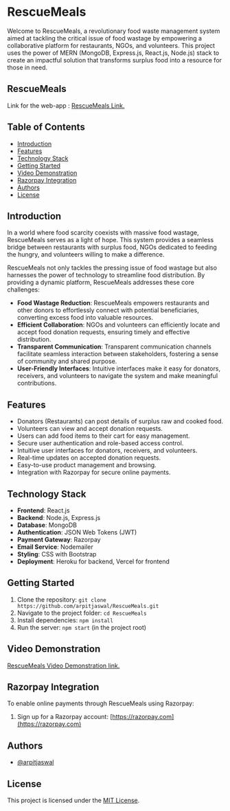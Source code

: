 # RescueMeals

Welcome to RescueMeals, a revolutionary food waste management system aimed at tackling the critical issue of food wastage by empowering a collaborative platform for restaurants, NGOs, and volunteers. This project uses the power of MERN (MongoDB, Express.js, React.js, Node.js) stack to create an impactful solution that transforms surplus food into a resource for those in need.

## RescueMeals
Link for the web-app : [RescueMeals Link.](https://rescuemeals.onrender.com/)
## Table of Contents

- [Introduction](#introduction)
- [Features](#features)
- [Technology Stack](#technology-stack)
- [Getting Started](#getting-started)
- [Video Demonstration](#video-demonstration)
- [Razorpay Integration](#razorpay-integration)
- [Authors](#authors)
- [License](#license)

## Introduction

In a world where food scarcity coexists with massive food wastage, RescueMeals serves as a light of hope. This system provides a seamless bridge between restaurants with surplus food, NGOs dedicated to feeding the hungry, and volunteers willing to make a difference.

RescueMeals not only tackles the pressing issue of food wastage but also harnesses the power of technology to streamline food distribution. By providing a dynamic platform, RescueMeals addresses these core challenges:

- **Food Wastage Reduction**: RescueMeals empowers restaurants and other donors to effortlessly connect with potential beneficiaries, converting excess food into valuable resources.
- **Efficient Collaboration**: NGOs and volunteers can efficiently locate and accept food donation requests, ensuring timely and effective distribution.
- **Transparent Communication**: Transparent communication channels facilitate seamless interaction between stakeholders, fostering a sense of community and shared purpose.
- **User-Friendly Interfaces**: Intuitive interfaces make it easy for donators, receivers, and volunteers to navigate the system and make meaningful contributions.

## Features
- Donators (Restaurants) can post details of surplus raw and cooked food.
- Volunteers can view and accept donation requests.
- Users can add food items to their cart for easy management.
- Secure user authentication and role-based access control.
- Intuitive user interfaces for donators, receivers, and volunteers.
- Real-time updates on accepted donation requests.
- Easy-to-use product management and browsing.
- Integration with Razorpay for secure online payments.

## Technology Stack
- **Frontend**: React.js
- **Backend**: Node.js, Express.js
- **Database**: MongoDB
- **Authentication**: JSON Web Tokens (JWT)
- **Payment Gateway**: Razorpay
- **Email Service**: Nodemailer
- **Styling**: CSS with Bootstrap
- **Deployment**: Heroku for backend, Vercel for frontend

## Getting Started
1. Clone the repository: `git clone https://github.com/arpitjaswal/RescueMeals.git`
2. Navigate to the project folder: `cd RescueMeals`
3. Install dependencies: `npm install`
4. Run the server: `npm start` (in the project root)

## Video Demonstration

[RescueMeals Video Demonstration link.](https://youtu.be/odrisBjAnTo)

## Razorpay Integration
To enable online payments through RescueMeals using Razorpay:
1. Sign up for a Razorpay account: [https://razorpay.com](https://razorpay.com)

## Authors

- [@arpitjaswal](https://www.github.com/arpitjaswal)

## License
This project is licensed under the [MIT License](LICENSE).
